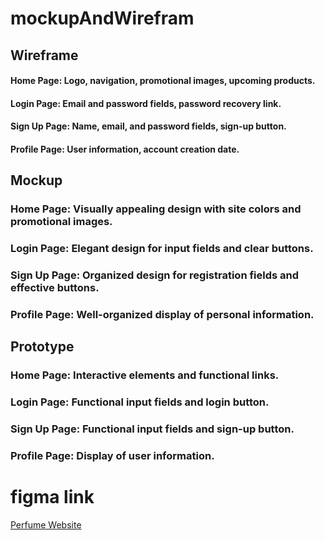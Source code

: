 # mockupAndWirefram
## Wireframe
#### Home Page: Logo, navigation, promotional images, upcoming products.
#### Login Page: Email and password fields, password recovery link.
#### Sign Up Page: Name, email, and password fields, sign-up button.
#### Profile Page: User information, account creation date.
## Mockup
### Home Page: Visually appealing design with site colors and promotional images.
### Login Page: Elegant design for input fields and clear buttons.
### Sign Up Page: Organized design for registration fields and effective buttons.
### Profile Page: Well-organized display of personal information.
## Prototype
### Home Page: Interactive elements and functional links.
### Login Page: Functional input fields and login button.
### Sign Up Page: Functional input fields and sign-up button.
### Profile Page: Display of user information.

# figma link

<a href="https://www.figma.com/design/SqVI8vHb8CliJoZMeJbpSv/Untitled?node-id=0-1&t=ZbPt91ny2ozrmkga-0" target="_blank">Perfume Website</a>
